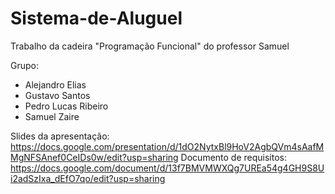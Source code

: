 # Sistema-de-Aluguel
Trabalho da cadeira "Programação Funcional" do professor Samuel

Grupo: 
- Alejandro Elias
- Gustavo Santos
- Pedro Lucas Ribeiro
- Samuel Zaire

Slides da apresentação: https://docs.google.com/presentation/d/1dO2NytxBl9HoV2AgbQVm4sAafMMgNFSAnef0CeIDs0w/edit?usp=sharing
Documento de requisitos: https://docs.google.com/document/d/13f7BMVMWXQg7UREa54g4GH9S8Ui2adSzIxa_dEfO7qo/edit?usp=sharing 
